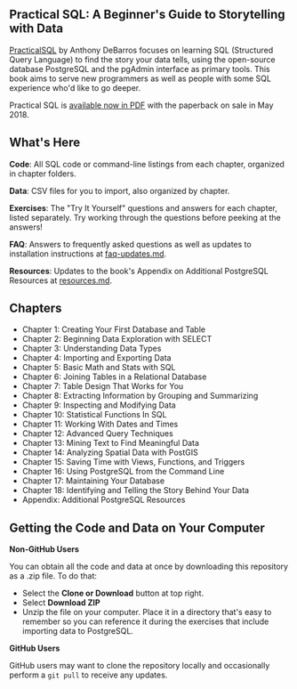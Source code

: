 ## Practical SQL: A Beginner's Guide to Storytelling with Data

[PracticalSQL](https://www.nostarch.com/practicalSQL) by Anthony DeBarros focuses on learning SQL (Structured Query Language) to find the story your data tells, using the open-source database PostgreSQL and the pgAdmin interface as primary tools. This book aims to serve new programmers as well as people with some SQL experience who'd like to go deeper.

Practical SQL is [available now in PDF](https://www.nostarch.com/practicalSQL) with the paperback on sale in May 2018.

## What's Here

**Code**: All SQL code or command-line listings from each chapter, organized in chapter folders.

**Data**: CSV files for you to import, also organized by chapter.

**Exercises**: The "Try It Yourself" questions and answers for each chapter, listed separately. Try working through the questions before peeking at the answers!

**FAQ**: Answers to frequently asked questions as well as updates to installation instructions at [faq-updates.md](https://github.com/anthonydb/practical-sql/blob/master/faq-updates.md).

**Resources**: Updates to the book's Appendix on Additional PostgreSQL Resources at [resources.md](https://github.com/anthonydb/practical-sql/blob/master/resources.md).

## Chapters

* Chapter 1: Creating Your First Database and Table
* Chapter 2: Beginning Data Exploration with SELECT
* Chapter 3: Understanding Data Types
* Chapter 4: Importing and Exporting Data
* Chapter 5: Basic Math and Stats with SQL
* Chapter 6: Joining Tables in a Relational Database
* Chapter 7: Table Design That Works for You
* Chapter 8: Extracting Information by Grouping and Summarizing
* Chapter 9: Inspecting and Modifying Data
* Chapter 10: Statistical Functions In SQL
* Chapter 11: Working With Dates and Times
* Chapter 12: Advanced Query Techniques
* Chapter 13: Mining Text to Find Meaningful Data
* Chapter 14: Analyzing Spatial Data with PostGIS
* Chapter 15: Saving Time with Views, Functions, and Triggers
* Chapter 16: Using PostgreSQL from the Command Line
* Chapter 17: Maintaining Your Database
* Chapter 18: Identifying and Telling the Story Behind Your Data
* Appendix: Additional PostgreSQL Resources

## Getting the Code and Data on Your Computer

**Non-GitHub Users**

You can obtain all the code and data at once by downloading this repository as a .zip file. To do that:

* Select the **Clone or Download** button at top right.
* Select **Download ZIP**
* Unzip the file on your computer. Place it in a directory that's easy to remember so you can reference it during the exercises that include importing data to PostgreSQL.

**GitHub Users**

GitHub users may want to clone the repository locally and occasionally perform a `git pull` to receive any updates.


